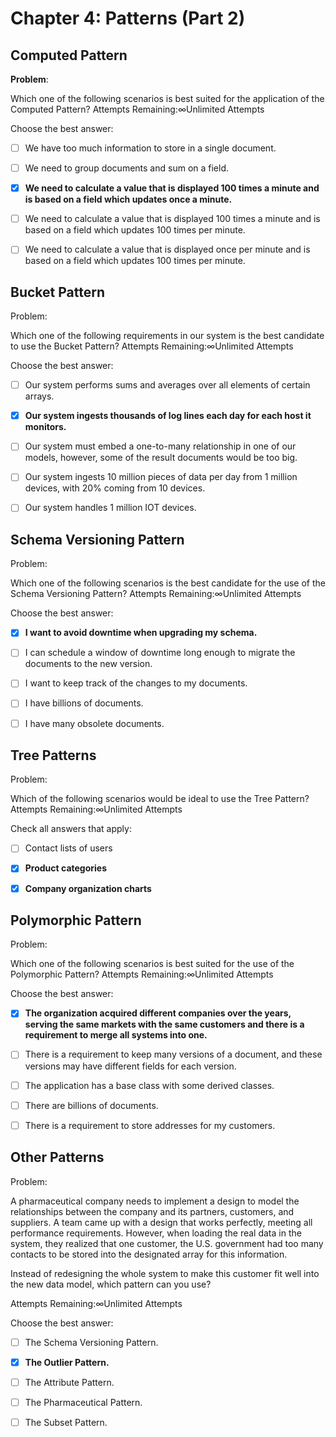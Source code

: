 # Chapter 4: Patterns (Part 2)

## Computed Pattern

**Problem**:

Which one of the following scenarios is best suited for the application of the Computed Pattern?
Attempts Remaining:∞Unlimited Attempts

Choose the best answer:

- [ ] We have too much information to store in a single document.

- [ ] We need to group documents and sum on a field.

- [x] **We need to calculate a value that is displayed 100 times a minute and is based on a field which updates once a minute.**

- [ ] We need to calculate a value that is displayed 100 times a minute and is based on a field which updates 100 times per minute.

- [ ] We need to calculate a value that is displayed once per minute and is based on a field which updates 100 times per minute.

## Bucket Pattern

Problem:

Which one of the following requirements in our system is the best candidate to use the Bucket Pattern?
Attempts Remaining:∞Unlimited Attempts

Choose the best answer:

- [ ] Our system performs sums and averages over all elements of certain arrays.

- [x] **Our system ingests thousands of log lines each day for each host it monitors.**

- [ ] Our system must embed a one-to-many relationship in one of our models, however, some of the result documents would be too big.

- [ ] Our system ingests 10 million pieces of data per day from 1 million devices, with 20% coming from 10 devices.

- [ ] Our system handles 1 million IOT devices.

## Schema Versioning Pattern

Problem:

Which one of the following scenarios is the best candidate for the use of the Schema Versioning Pattern?
Attempts Remaining:∞Unlimited Attempts

Choose the best answer:

- [x] **I want to avoid downtime when upgrading my schema.**

- [ ] I can schedule a window of downtime long enough to migrate the documents to the new version.

- [ ] I want to keep track of the changes to my documents.

- [ ] I have billions of documents.

- [ ] I have many obsolete documents.

## Tree Patterns

Problem:

Which of the following scenarios would be ideal to use the Tree Pattern?
Attempts Remaining:∞Unlimited Attempts

Check all answers that apply:

- [ ] Contact lists of users

- [x] **Product categories**

- [x] **Company organization charts**

## Polymorphic Pattern

Problem:

Which one of the following scenarios is best suited for the use of the Polymorphic Pattern?
Attempts Remaining:∞Unlimited Attempts

Choose the best answer:

- [x] **The organization acquired different companies over the years, serving the same markets with the same customers and there is a requirement to merge all systems into one.**

- [ ] There is a requirement to keep many versions of a document, and these versions may have different fields for each version.

- [ ] The application has a base class with some derived classes.

- [ ] There are billions of documents.

- [ ] There is a requirement to store addresses for my customers.

## Other Patterns

Problem:

A pharmaceutical company needs to implement a design to model the relationships between the company and its partners, customers, and suppliers. A team came up with a design that works perfectly, meeting all performance requirements. However, when loading the real data in the system, they realized that one customer, the U.S. government had too many contacts to be stored into the designated array for this information.

Instead of redesigning the whole system to make this customer fit well into the new data model, which pattern can you use?

Attempts Remaining:∞Unlimited Attempts

Choose the best answer:

- [ ] The Schema Versioning Pattern.

- [x] **The Outlier Pattern.**

- [ ] The Attribute Pattern.

- [ ] The Pharmaceutical Pattern.

- [ ] The Subset Pattern.
